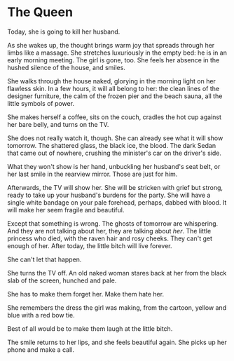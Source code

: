 # The Queen

Today, she is going to kill her husband. 

As she wakes up, the thought brings warm joy that spreads through her limbs like a massage. She stretches luxuriously in the empty bed: he is in an early morning meeting. The girl is gone, too. She feels her absence in the hushed silence of the house, and smiles.

She walks through the house naked, glorying in the morning light on her flawless skin. In a few hours, it will all belong to her: the clean lines of the designer furniture, the calm of the frozen pier and the beach sauna, all the little symbols of power.  

She makes herself a coffee, sits on the couch, cradles the hot cup against her bare belly, and turns on the TV. 

She does not really watch it, though. She can already see what it will show tomorrow. The shattered glass, the black ice, the blood. The dark Sedan that came out of nowhere, crushing the minister's car on the driver's side. 

What they won't show is her hand, unbuckling her husband's seat belt, or her last smile in the rearview mirror. Those are just for him. 

Afterwards, the TV will show her. She will be stricken with grief but strong, ready to take up your husband's burdens for the party. She will have a single white bandage on your pale forehead, perhaps, dabbed with blood. It will make her seem fragile and beautiful. 

Except that something is wrong. The ghosts of tomorrow are whispering. And they are not talking about her, they are talking about *her*. The little princess who died, with the raven hair and rosy cheeks. They can't get enough of her. After today, the little bitch will live forever. 

She can't let that happen. 

She turns the TV off. An old naked woman stares back at her from the black slab of the screen, hunched and pale. 

She has to make them forget her. Make them hate her. 

She remembers the dress the girl was making, from the cartoon, yellow and blue with a red bow tie. 

Best of all would be to make them laugh at the little bitch. 

The smile returns to her lips, and she feels beautiful again. She picks up her phone and make a call. 